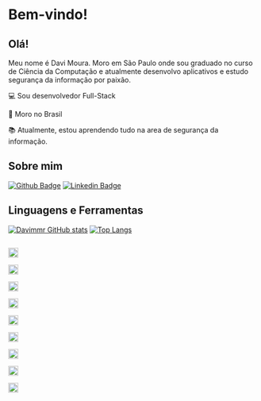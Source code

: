 # Bem-vindo!

 

## Olá!
Meu nome é Davi Moura. Moro em São Paulo onde sou graduado no curso de Ciência da Computação e atualmente desenvolvo aplicativos e estudo segurança da informação por paixão.


 
:computer: Sou desenvolvedor Full-Stack

:house_with_garden: Moro no Brasil

:books: Atualmente, estou aprendendo tudo na area de segurança da informação.


 

## Sobre mim

[![Github Badge](https://img.shields.io/badge/-Github-000?style=flat-square&logo=Github&logoColor=white&link=https://github.com/Davimmr)](https://github.com/Davimmr)
[![Linkedin Badge](https://img.shields.io/badge/-LinkedIn-blue?style=flat-square&logo=Linkedin&logoColor=white&link=https://www.linkedin.com/in/davi-de-moura/)]( https://www.linkedin.com/in/davi-de-moura/)


## Linguagens e Ferramentas

[![Davimmr GitHub stats](https://github-readme-stats.vercel.app/api?username=Davimmr)](https://github.com/Davimmr/github-readme-stats)
[![Top Langs](https://github-readme-stats.vercel.app/api/top-langs/?username=Davimmr)](https://github.com/Davimmr/github-readme-stats)


<code> <img height="20" src="https://img.shields.io/badge/Java-ED8B00?style=for-the-badge&logo=java&logoColor=white"> </code>
<code> <img height="20" src="https://img.shields.io/badge/C%23-239120?style=for-the-badge&logo=c-sharp&logoColor=white"> </code>
<code> <img height="20" src="https://img.shields.io/badge/JavaScript-323330?style=for-the-badge&logo=javascript&logoColor=F7DF1E"> </code>
<code> <img height="20" src="https://img.shields.io/badge/CSS3-1572B6?style=for-the-badge&logo=css3&logoColor=white"> </code>
<code> <img height="20" src="https://img.shields.io/badge/HTML5-E34F26?style=for-the-badge&logo=html5&logoColor=white"> </code>
<code> <img height="20" src="https://img.shields.io/badge/React_Native-20232A?style=for-the-badge&logo=react&logoColor=61DAFB"> </code>
<code> <img height="20" src="https://img.shields.io/badge/SQLite-07405E?style=for-the-badge&logo=sqlite&logoColor=white"> </code>
<code> <img height="20" src="https://img.shields.io/badge/MySQL-00000F?style=for-the-badge&logo=mysql&logoColor=white"> </code>
<code> <img height="20" src="https://img.shields.io/badge/json-5E5C5C?style=for-the-badge&logo=json&logoColor=white"> </code>

<!---
Davimmr/Davimmr is a ✨ special ✨ repository because its `README.md` (this file) appears on your GitHub profile.
You can click the Preview link to take a look at your changes.
--->
